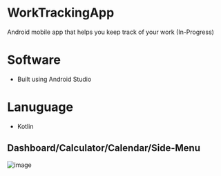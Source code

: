 # WorkTrackingApp
Android mobile app that helps you keep track of your work (In-Progress)

# Software 
- Built using Android Studio

# Lanuguage
- Kotlin

## Dashboard/Calculator/Calendar/Side-Menu
![image](https://user-images.githubusercontent.com/38359318/62581716-05899600-b878-11e9-93b3-864d08a16ef9.jpg)

